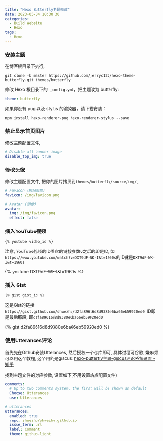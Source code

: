 ```yaml
---
title: "Hexo Butterfly主题修改"
date: 2023-05-04 10:30:30
categories:
  - Build Website
  - Hexo
tags:
  - Hexo
---
```


### 安装主题

在博客根目录下执行, 

```shell
git clone -b master https://github.com/jerryc127/hexo-theme-butterfly.git themes/butterfly
```

修改 Hexo 根目录下的` _config.yml`，把主题改为 butterfly:

```yaml
theme: butterfly
```

如果你没有 pug 以及 stylus 的渲染器，请下载安装：

```shell
npm install hexo-renderer-pug hexo-renderer-stylus --save
```

### 禁止显示首页图片

修改主题配置文件, 

```yaml
# Disable all banner image
disable_top_img: true
```

### 修改头像

修改主题配置文件, 把你的图片拷贝到`themes/butterfly/source/img/`, 

```yaml
# Favicon（網站圖標）
favicon: /img/favicon.png

# Avatar (頭像)
avatar:
  img: /img/favicon.png
  effect: false
```

### 插入YouTube视频

```shell
{% youtube video_id %}
```

注意, YouTube视频的ID看它的链接参数v之后的即是ID, 如`https://www.youtube.com/watch?v=DXT9dF-WK-I&t=1960s`的ID就是`DXT9dF-WK-I&t=1960s`

{% youtube DXT9dF-WK-I&t=1960s %}

### 插入 Gist

```shell
{% gist gist_id %}
```

这是Gist的链接`https://gist.github.com/shwezhu/d2fa89616d8d9380e6ba66eb59920ed0`, ID即是最后那段, 即`d2fa89616d8d9380e6ba66eb59920ed0`

{% gist d2fa89616d8d9380e6ba66eb59920ed0 %}

### 使用Utterances评论

首先先在Github安装Utterances, 然后授权一个仓库即可, 具体过程可谷歌, 嫌麻烦可以用这个教程, 这个用的是giscus: [hexo-butterfly主题-giscus评论系统设置 - 知乎](https://zhuanlan.zhihu.com/p/603658639)

找到主题文件的对应参数, 设置如下(不用设置站点配置文件)

```yaml
comments:
  # Up to two comments system, the first will be shown as default
  Choose: Utterances
  use: Utterances
  
# utterances
utterances:
  enabled: true
  repo: shwezhu/shwezhu.github.io
  issue_term: url
  label: Comment
  theme: github-light
```

